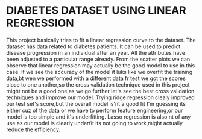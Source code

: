 # DIABETES DATASET USING LINEAR REGRESSION

This project basically tries to fit a linear regression curve to the dataset.
The dataset has data related to diabetes patients.
It can be used to predict disease progression in an individual after an year.
All the attributes have been adjusted to a particular range already.
From the scatter plots we can observe that linear regression may actually be the good model to use in this case.
If we see the accuracy of the model it luks like we overfit the training data,bt wen we performed with a different data fr test we got the scores close to one another,so the cross validation technique used in this project might not be a good one,as we go further let's see the best cross validation techniques and improve our model.
Trying ridge regression clealy improved our test set's score,but the overall model is'nt a good fit I'm guessing its either cuz of the data or we have to perform feature engineering,or our model is too simple and it's underfitting.
Lasso regression is also nt of any use as our model is clearly underfit its not going to work,might actually reduce the efficiency.